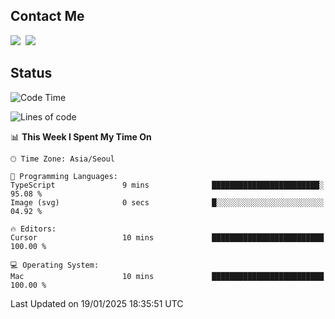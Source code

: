 ## Contact Me
<a href="https://instagram.com/_hongrok"><img src="https://img.shields.io/badge/Instagram-E4405F?style=for-the-badge&logo=Instagram&logoColor=white"/></a>&nbsp;
<img src="https://img.shields.io/badge/HongRok @hlog2e-5865F2?style=for-the-badge&logo=Discord&logoColor=white"/>&nbsp;

## Status

<!--START_SECTION:waka-->
![Code Time](http://img.shields.io/badge/Code%20Time-805%20hrs%2050%20mins-blue)

![Lines of code](https://img.shields.io/badge/From%20Hello%20World%20I%27ve%20Written-609.2%20thousand%20lines%20of%20code-blue)

📊 **This Week I Spent My Time On** 

```text
🕑︎ Time Zone: Asia/Seoul

💬 Programming Languages: 
TypeScript               9 mins              ████████████████████████░   95.08 % 
Image (svg)              0 secs              █░░░░░░░░░░░░░░░░░░░░░░░░   04.92 % 

🔥 Editors: 
Cursor                   10 mins             █████████████████████████   100.00 % 

💻 Operating System: 
Mac                      10 mins             █████████████████████████   100.00 % 
```


 Last Updated on 19/01/2025 18:35:51 UTC
<!--END_SECTION:waka-->

